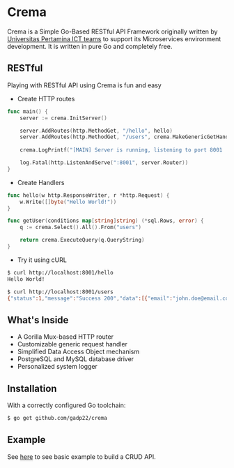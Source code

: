 

# Crema
Crema is a Simple Go-Based RESTful API Framework originally written by [Universitas Pertamina ICT teams](https://tki.universitaspertamina.ac.id) to support its Microservices environment development. It is written in pure Go and completely free.

## RESTful
Playing with RESTful API using Crema is fun and easy

* Create HTTP routes

```go
func main() {
	server := crema.InitServer()

	server.AddRoutes(http.MethodGet, "/hello", hello)
	server.AddRoutes(http.MethodGet, "/users", crema.MakeGenericGetHandler(getUser))
  
	crema.LogPrintf("[MAIN] Server is running, listening to port 8001 ....")

	log.Fatal(http.ListenAndServe(":8001", server.Router))
}
```

* Create Handlers
```go
func hello(w http.ResponseWriter, r *http.Request) {
	w.Write([]byte("Hello World!"))
}

func getUser(conditions map[string]string) (*sql.Rows, error) {
	q := crema.Select().All().From("users")

	return crema.ExecuteQuery(q.QueryString)
}
```
* Try it using cURL
```sh
$ curl http://localhost:8001/hello
Hello World!

$ curl http://localhost:8001/users
{"status":1,"message":"Success 200","data":[{"email":"john.doe@email.com","id":16,"name":"John Doe"},{"email":"bob@email.com","id":17,"name":"Bob"}]}
```


## What's Inside

* A Gorilla Mux-based HTTP router
* Customizable generic request handler
* Simplified Data Access Object mechanism
* PostgreSQL and MySQL database driver
* Personalized system logger

## Installation
With a correctly configured Go toolchain:

```sh
$ go get github.com/gadp22/crema
```

## Example
See [here](https://github.com/gadp22/crema/blob/master/example.go) to see basic example to build a CRUD API. 
